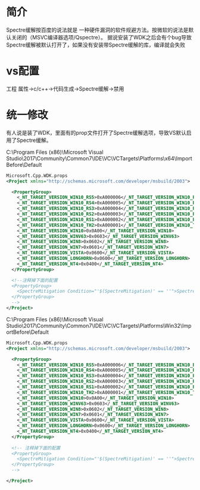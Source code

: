 # 简介
Spectre缓解按百度的说法就是 一种硬件漏洞的软件规避方法。按微软的说法是默认关闭的（MSVC编译器选项/Qspectre）。
据说安装了WDK之后会有个bug导致Spectre缓解被默认打开了，如果没有安装带Spectre缓解的库，编译就会失败

# vs配置
工程 属性->c/c++->代码生成->Spectre缓解->禁用

# 统一修改
有人说是装了WDK，里面有的prop文件打开了Spectre缓解选项，导致VS默认启用了Spectre缓解。

C:\Program Files (x86)\Microsoft Visual Studio\2017\Community\Common7\IDE\VC\VCTargets\Platforms\x64\ImportBefore\Default
```xml
Microsoft.Cpp.WDK.props
<Project xmlns="http://schemas.microsoft.com/developer/msbuild/2003">

  <PropertyGroup>
    <_NT_TARGET_VERSION_WIN10_RS5>0xA000006</_NT_TARGET_VERSION_WIN10_RS5>
    <_NT_TARGET_VERSION_WIN10_RS4>0xA000005</_NT_TARGET_VERSION_WIN10_RS4>
    <_NT_TARGET_VERSION_WIN10_RS3>0xA000004</_NT_TARGET_VERSION_WIN10_RS3>
    <_NT_TARGET_VERSION_WIN10_RS2>0xA000003</_NT_TARGET_VERSION_WIN10_RS2>
    <_NT_TARGET_VERSION_WIN10_RS1>0xA000002</_NT_TARGET_VERSION_WIN10_RS1>
    <_NT_TARGET_VERSION_WIN10_TH2>0xA000001</_NT_TARGET_VERSION_WIN10_TH2>
    <_NT_TARGET_VERSION_WIN10>0x0A00</_NT_TARGET_VERSION_WIN10>
    <_NT_TARGET_VERSION_WINV63>0x0603</_NT_TARGET_VERSION_WINV63>
    <_NT_TARGET_VERSION_WIN8>0x0602</_NT_TARGET_VERSION_WIN8>
    <_NT_TARGET_VERSION_WIN7>0x0601</_NT_TARGET_VERSION_WIN7>
    <_NT_TARGET_VERSION_VISTA>0x0600</_NT_TARGET_VERSION_VISTA>
    <_NT_TARGET_VERSION_LONGHORN>0x0600</_NT_TARGET_VERSION_LONGHORN>
    <_NT_TARGET_VERSION_NT4>0x0400</_NT_TARGET_VERSION_NT4>
  </PropertyGroup>

  <!--注释掉下面的配置
  <PropertyGroup>
    <SpectreMitigation Condition="'$(SpectreMitigation)' == ''">Spectre</SpectreMitigation>
  </PropertyGroup>
  -->
</Project>
```

C:\Program Files (x86)\Microsoft Visual Studio\2017\Community\Common7\IDE\VC\VCTargets\Platforms\Win32\ImportBefore\Default
```xml
Microsoft.Cpp.WDK.props
<Project xmlns="http://schemas.microsoft.com/developer/msbuild/2003">

  <PropertyGroup>
    <_NT_TARGET_VERSION_WIN10_RS5>0xA000006</_NT_TARGET_VERSION_WIN10_RS5>
    <_NT_TARGET_VERSION_WIN10_RS4>0xA000005</_NT_TARGET_VERSION_WIN10_RS4>
    <_NT_TARGET_VERSION_WIN10_RS3>0xA000004</_NT_TARGET_VERSION_WIN10_RS3>
    <_NT_TARGET_VERSION_WIN10_RS2>0xA000003</_NT_TARGET_VERSION_WIN10_RS2>
    <_NT_TARGET_VERSION_WIN10_RS1>0xA000002</_NT_TARGET_VERSION_WIN10_RS1>
    <_NT_TARGET_VERSION_WIN10_TH2>0xA000001</_NT_TARGET_VERSION_WIN10_TH2>
    <_NT_TARGET_VERSION_WIN10>0x0A00</_NT_TARGET_VERSION_WIN10>
    <_NT_TARGET_VERSION_WINV63>0x0603</_NT_TARGET_VERSION_WINV63>
    <_NT_TARGET_VERSION_WIN8>0x0602</_NT_TARGET_VERSION_WIN8>
    <_NT_TARGET_VERSION_WIN7>0x0601</_NT_TARGET_VERSION_WIN7>
    <_NT_TARGET_VERSION_VISTA>0x0600</_NT_TARGET_VERSION_VISTA>
    <_NT_TARGET_VERSION_LONGHORN>0x0600</_NT_TARGET_VERSION_LONGHORN>
    <_NT_TARGET_VERSION_NT4>0x0400</_NT_TARGET_VERSION_NT4>
  </PropertyGroup>
  
  <!-- 注释掉下面的配置
  <PropertyGroup>
    <SpectreMitigation Condition="'$(SpectreMitigation)' == ''">Spectre</SpectreMitigation>
  </PropertyGroup>
  -->

</Project>

```